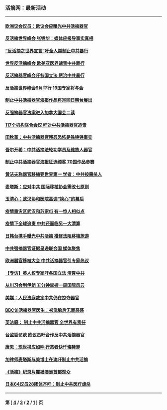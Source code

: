 ### 活摘网：最新活动
---
#### [欧洲议会议员：欧议会应曝光中共活摘器官](../../pages/nf5883/n13336571.md?12080430) 
#### [反活摘世界峰会 张锦华：媒体应报导事实真相](../../pages/nf5883/n13278502.md?12080430) 
#### [“反活摘之世界宣言”吁全人类制止中共暴行](../../pages/nf5883/n13259730.md?12080430) 
#### [世界反活摘峰会 欧美亚医界谴责中共罪行](../../pages/nf5883/n13253550.md?12080430) 
#### [反活摘器官峰会吁各国立法 惩治中共暴行](../../pages/nf5883/n13245052.md?12080430) 
#### [反活摘世界峰会9月举行 19国专家将与会](../../pages/nf5883/n13201492.md?12080430) 
#### [制止中共活摘器官海报作品将巡回日韩台展出](../../pages/nf5883/n13177791.md?12080430) 
#### [反强摘器官法案进入加拿大国会二读](../../pages/nf5883/n13033450.md?12080430) 
#### [117个机构联合会议 吁对中共活摘器官追责](../../pages/nf5883/n12775087.md?12080430) 
#### [田秋堇：中共活摘器官残忍恐怖是铁铮铮事实](../../pages/nf5883/n12702148.md?12080430) 
#### [吾尔开希：中共活摘法轮功学员及维族人器官](../../pages/nf5883/n12693197.md?12080430) 
#### [制止中共活摘器官海报征选颁奖 70国作品参赛](../../pages/nf5883/n12692050.md?12080430) 
#### [黄洁夫称器官移植要世界第一 学者：中共按需杀人](../../pages/nf5883/n12572329.md?12080430) 
#### [麦塔斯：应对中共 国际移植协会需改七原则](../../pages/nf5883/n12514711.md?12080430) 
#### [玉清心：武汉协和医院高调“换心”的幕后](../../pages/nf5883/n12298730.md?12080430) 
#### [疫情重灾区武汉和苏家屯 有一惊人相似点](../../pages/nf5883/n12150824.md?12080430) 
#### [疫情下全球追责 中共还面临另一大清算](../../pages/nf5883/n12070397.md?12080430) 
#### [日韩台携手曝光中共活摘 推修法阻移植旅游](../../pages/nf5883/n11712046.md?12080430) 
#### [中共强摘器官证据呈递联合国 媒体聚焦](../../pages/nf5883/n11546426.md?12080430) 
#### [欧洲器官移植大会 中共活摘器官引专家热议](../../pages/nf5883/n11539095.md?12080430) 
#### [【专访】英人权专家吁各国立法 清算中共](../../pages/nf5883/n11367315.md?12080430) 
#### [从川习会到伊朗 五分钟掌握一周国际风云](../../pages/nf5883/n11338520.md?12080430) 
#### [美媒：人民法庭裁定中共仍在掠夺器官](../../pages/nf5883/n11334897.md?12080430) 
#### [BBC访活摘器官医生：被洗脑后无罪恶感](../../pages/nf5883/n11335935.md?12080430) 
#### [英法庭： 制止中共活摘器官 全世界有责任](../../pages/nf5883/n11330691.md?12080430) 
#### [台监委访欧 欧议员吁合作反中共活摘器官](../../pages/nf5883/n11109190.md?12080430) 
#### [唐恩：现世报应如响 行恶者快忏悔赎罪](../../pages/nf5883/n11104016.md?12080430) 
#### [加律师麦塔斯与美博士在澳吁制止中共活摘](../../pages/nf5883/n10724764.md?12080430) 
#### [《活摘》纪录片震撼澳洲首都观众](../../pages/nf5883/n10722747.md?12080430) 
#### [日本64议员28团体齐吁：制止中共医疗虐杀](../../pages/nf5883/n10587757.md?12080430) 

---
#### 第 [ [4](./4.md?12080430) / [3](./3.md?12080430) / [2](./2.md?12080430) / [1](./1.md?12080430) ] 页
